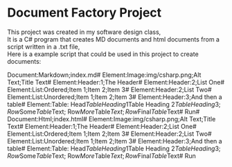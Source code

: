 # Document Factory Project
This project was created in my software design class,
\
It is a C# program that creates MD documents and html documents from a script written in a .txt file,
\
Here is a example script that could be used in this project to create documents:


Document:Markdown;index.md#
Element:Image:img/csharp.png;Alt Text;Title Text#
Element:Header:1;The Header#
Element:Header:2;List One#
Element:List:Ordered;Item 1;Item 2;Item 3#
Element:Header:2;List Two#
Element:List:Unordered;Item 1;Item 2;Item 3#
Element:Header:3;And then a table#
Element:Table:
Head$Table Heading 1$Table Heading 2$Table Heading 3;
Row$Some$Table$Text;
Row$More$Table$Text;
Row$Final$Table$Text#
Run#
Document:Html;index.html#
Element:Image:img/csharp.png;Alt Text;Title Text#
Element:Header:1;The Header#
Element:Header:2;List One#
Element:List:Ordered;Item 1;Item 2;Item 3#
Element:Header:2;List Two#
Element:List:Unordered;Item 1;Item 2;Item 3#
Element:Header:3;And then a table#
Element:Table:
Head$Table Heading 1$Table Heading 2$Table Heading 3;
Row$Some$Table$Text;
Row$More$Table$Text;
Row$Final$Table$Text#
Run
